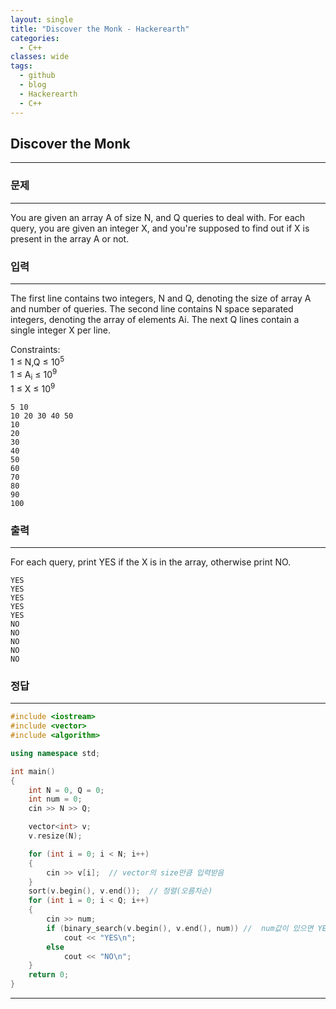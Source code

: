 ```yaml
---
layout: single
title: "Discover the Monk - Hackerearth"
categories:
  - C++
classes: wide
tags:
  - github
  - blog
  - Hackerearth
  - C++
---
```

## **Discover the Monk**
---

### 문제
---
You are given an array A of size N, and Q queries to deal with. For each query, you are given an integer X, and you're supposed to find out if X is present in the array A or not.

### 입력
---
The first line contains two integers, N and Q, denoting the size of array A and number of queries. The second line contains N space separated integers, denoting the array of elements Ai. The next Q lines contain a single integer X per line.  

Constraints:  
1 ≤ N,Q ≤ 10<sup>5</sup>  
1 ≤ A<sub>i</sub> ≤ 10<sup>9</sup>  
1 ≤ X ≤ 10<sup>9</sup>  
```
5 10
10 20 30 40 50
10
20
30
40
50
60
70
80
90
100
```

### 출력
---
For each query, print YES if the X is in the array, otherwise print NO.
```
YES
YES
YES
YES
YES
NO
NO
NO
NO
NO
```

### 정답
---
```c++
#include <iostream>
#include <vector>
#include <algorithm>

using namespace std;

int main()
{
	int N = 0, Q = 0;
	int num = 0;
	cin >> N >> Q;

	vector<int> v;
	v.resize(N);

	for (int i = 0; i < N; i++)
	{
		cin >> v[i];  // vector의 size만큼 입력받음
	}
	sort(v.begin(), v.end());  // 정렬(오름차순)
	for (int i = 0; i < Q; i++)
	{
		cin >> num;
		if (binary_search(v.begin(), v.end(), num)) //  num값이 있으면 YES를, 없으면 NO를 출력
			cout << "YES\n";
		else
			cout << "NO\n";
	}
	return 0;
}

```

---
